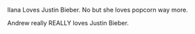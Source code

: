 Ilana Loves Justin Bieber. No but she loves popcorn way more.

Andrew really REALLY loves Justin Bieber.
